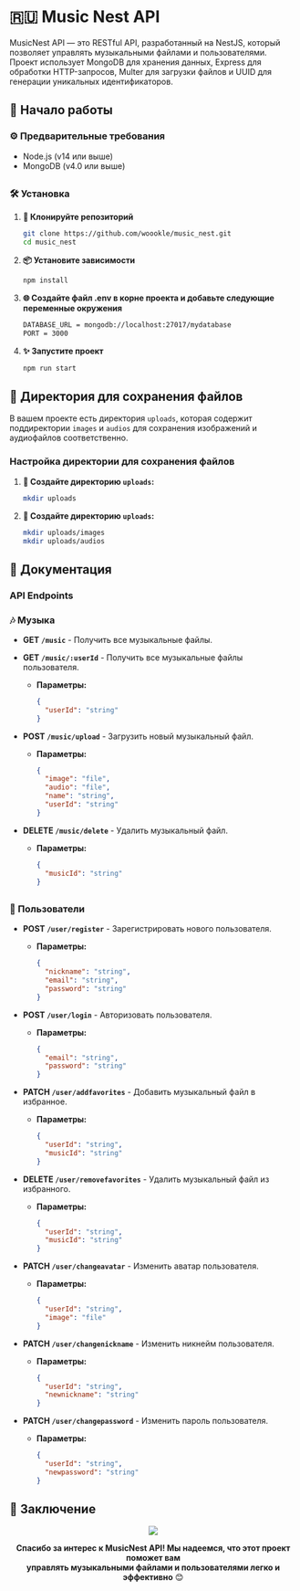 # 🇷🇺 Music Nest API

MusicNest API — это RESTful API, разработанный на NestJS, который позволяет управлять музыкальными файлами и пользователями. Проект использует MongoDB для хранения данных, Express для обработки HTTP-запросов, Multer для загрузки файлов и UUID для генерации уникальных идентификаторов.

## 🚀 Начало работы

### ⚙️ Предварительные требования

- Node.js (v14 или выше)
- MongoDB (v4.0 или выше)

##

### 🛠️ Установка

1. **🔗 Клонируйте репозиторий**
   ```bash
   git clone https://github.com/woookle/music_nest.git
   cd music_nest
2. **📦 Установите зависимости**
   ```bash
   npm install
3. **🌐 Создайте файл .env в корне проекта и добавьте следующие переменные окружения**
   ```bash
   DATABASE_URL = mongodb://localhost:27017/mydatabase
   PORT = 3000
4. **✨ Запустите проект**
   ```bash
   npm run start
## 📂 Директория для сохранения файлов

В вашем проекте есть директория `uploads`, которая содержит поддиректории `images` и `audios` для сохранения изображений и аудиофайлов соответственно.

### Настройка директории для сохранения файлов

1. **📁 Создайте директорию `uploads`:**
   ```bash
   mkdir uploads
1. **📁 Создайте директорию `uploads`:**
   ```bash
   mkdir uploads/images
   mkdir uploads/audios
## 📓 Документация

### API Endpoints

### 🎶 Музыка

- **GET `/music`** - Получить все музыкальные файлы.

- **GET `/music/:userId`** - Получить все музыкальные файлы пользователя.
  - **Параметры:**
    ```json
    {
      "userId": "string"
    }
    ```

- **POST `/music/upload`** - Загрузить новый музыкальный файл.
  - **Параметры:**
    ```json
    {
      "image": "file",
      "audio": "file",
      "name": "string",
      "userId": "string"
    }
    ```

- **DELETE `/music/delete`** - Удалить музыкальный файл.
  - **Параметры:**
    ```json
    {
      "musicId": "string"
    }
    ```

##

### 👤 Пользователи

- **POST `/user/register`** - Зарегистрировать нового пользователя.
  - **Параметры:**
    ```json
    {
      "nickname": "string",
      "email": "string",
      "password": "string"
    }
    ```

- **POST `/user/login`** - Авторизовать пользователя.
  - **Параметры:**
    ```json
    {
      "email": "string",
      "password": "string"
    }
    ```

- **PATCH `/user/addfavorites`** - Добавить музыкальный файл в избранное.
  - **Параметры:**
    ```json
    {
      "userId": "string",
      "musicId": "string"
    }
    ```

- **DELETE `/user/removefavorites`** - Удалить музыкальный файл из избранного.
  - **Параметры:**
    ```json
    {
      "userId": "string",
      "musicId": "string"
    }
    ```

- **PATCH `/user/changeavatar`** - Изменить аватар пользователя.
  - **Параметры:**
    ```json
    {
      "userId": "string",
      "image": "file"
    }
    ```

- **PATCH `/user/changenickname`** - Изменить никнейм пользователя.
  - **Параметры:**
    ```json
    {
      "userId": "string",
      "newnickname": "string"
    }
    ```

- **PATCH `/user/changepassword`** - Изменить пароль пользователя.
  - **Параметры:**
    ```json
    {
      "userId": "string",
      "newpassword": "string"
    }
    ```

## 🎉 Заключение

<div align='center'>
  <img src='https://media1.tenor.com/m/HBTbcCNvLRIAAAAC/syno-i-love-you-syno.gif' />
  <p><b>Спасибо за интерес к MusicNest API! Мы надеемся, что этот проект поможет вам<br>управлять музыкальными файлами и пользователями легко и эффективно</b> 😊</p>
</div>
